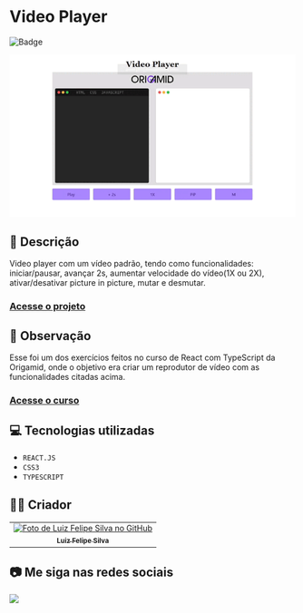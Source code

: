 # Video Player

![Badge](http://img.shields.io/static/v1?label=STATUS&message=CONCLUIDO&color=GREEN&style=for-the-badge)

<img src="https://github.com/luizfelipe9627/video-player-origamid/blob/main/src/assets/apresentacao.gif" alt="Apresentação">

## 📄 Descrição

Video player com um vídeo padrão, tendo como funcionalidades: iniciar/pausar, avançar 2s, aumentar velocidade do vídeo(1X ou 2X), ativar/desativar picture in picture, mutar e desmutar.

### <a href="https://luizfelipe9627-video-player-origamid.netlify.app">Acesse o projeto</a>

## 📑 Observação

Esse foi um dos exercícios feitos no curso de React com TypeScript da Origamid, onde o objetivo era criar um reprodutor de vídeo com as funcionalidades citadas acima.

### <a href="https://www.origamid.com/curso/react-com-typescript">Acesse o curso</a>

## 💻 Tecnologias utilizadas

- `REACT.JS`
- `CSS3`
- `TYPESCRIPT`

## 🧑‍💻 Criador

<table>
  <tr>
    <td align="center">
      <a href="https://github.com/luizfelipe9627">
        <img src="https://github.com/luizfelipe9627.png" width="100px;" alt="Foto de Luiz Felipe Silva no GitHub"/><br>
        <sub>
          <b>Luiz Felipe Silva</b>
        </sub>
      </a>
    </td>
  </tr>
</table>

## 📷 Me siga nas redes sociais<br>

<p align="left">
  <a href="https://www.linkedin.com/in/luizfelipe9627/" target="_blank"><img src="https://img.shields.io/badge/-LinkedIn-%230077B5?style=for-the-badge&logo=linkedin&logoColor=white"></a>
</p>
